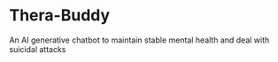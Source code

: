 # Thera-Buddy
An AI generative chatbot to maintain stable mental health and deal with suicidal attacks
